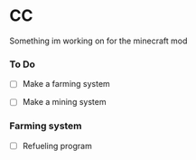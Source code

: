 # CC
Something im working on for the minecraft mod

### To Do

 - [ ] Make a farming system
 - [ ] Make a mining system


 ### Farming system

 - [ ] Refueling program 
